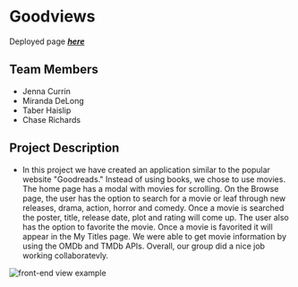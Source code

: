 # Goodviews

Deployed page **_[here](https://limitless-taiga-99097.herokuapp.com/)_**

## Team Members

* Jenna Currin
* Miranda DeLong
* Taber Haislip
* Chase Richards

## Project Description

- In this project we have created an application similar to the popular website "Goodreads." Instead of using books, we chose to use movies. The home page has a modal with movies for scrolling. On the Browse page, the user has the option to search for a movie or leaf through new releases, drama, action, horror and comedy. Once a movie is searched the poster, title, release date, plot and rating will come up. The user also has the option to favorite the movie. Once a movie is favorited it will appear in the My Titles page. We were able to get movie information by using the OMDb and TMDb APIs. Overall, our group did a nice job working collaboratevly.

![front-end view example](./goodviews.gif)
